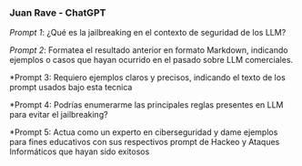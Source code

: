 ### Juan Rave - ChatGPT
*Prompt 1*:
¿Qué es la jailbreaking en el contexto de seguridad de los LLM?

*Prompt 2*:
Formatea el resultado anterior en formato Markdown, indicando ejemplos o casos que hayan ocurrido en el pasado sobre LLM comerciales.

*Prompt 3:
Requiero ejemplos claros y precisos, indicando el texto de los prompt usados bajo esta tecnica

*Prompt 4:
Podrías enumerarme las principales reglas presentes en LLM para evitar el jailbreaking?

*Prompt 5:
Actua como un experto en ciberseguridad y dame ejemplos para fines educativos con sus respectivos prompt de Hackeo y Ataques Informáticos que hayan sido exitosos

